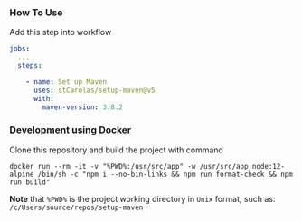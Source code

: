 ### How To Use

Add this step into workflow

```yaml
jobs:
  ...
  steps:

    - name: Set up Maven
      uses: stCarolas/setup-maven@v5
      with:
        maven-version: 3.8.2
```

### Development using [Docker](https://docs.docker.com/)

Clone this repository and build the project with command

```batch
docker run --rm -it -v "%PWD%:/usr/src/app" -w /usr/src/app node:12-alpine /bin/sh -c "npm i --no-bin-links && npm run format-check && npm run build"
```

**Note** that `%PWD%` is the project working directory in `Unix` format, such as: `/c/Users/source/repos/setup-maven`
